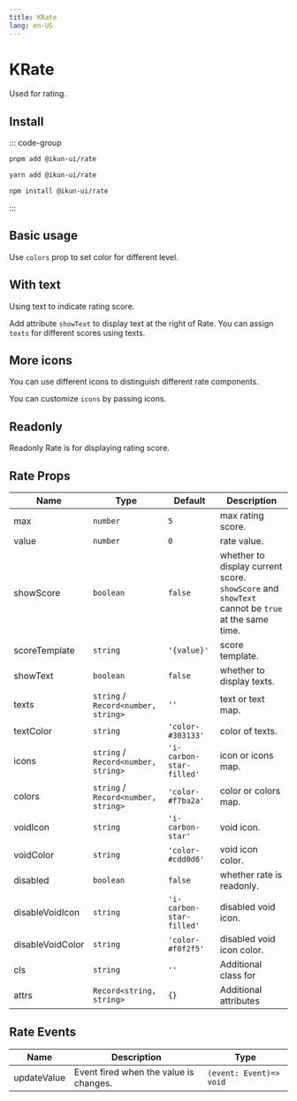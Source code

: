 ```yaml
---
title: KRate
lang: en-US
---
```


# KRate

Used for rating.

## Install

::: code-group

```bash [pnpm]
pnpm add @ikun-ui/rate
```

```bash [yarn]
yarn add @ikun-ui/rate
```

```bash [npm]
npm install @ikun-ui/rate
```

:::

## Basic usage

Use `colors` prop to set color for different level.

<demo src="../../../../example/rate/basic.svelte"  github='Rate'></demo>

## With text

Using text to indicate rating score.

Add attribute `showText` to display text at the right of Rate. You can assign `texts` for different scores using texts.

<demo src="../../../../example/rate/with-text.svelte" github='Rate'></demo>

## More icons

You can use different icons to distinguish different rate components.

You can customize `icons` by passing icons.

<demo src="../../../../example/rate/more-icon.svelte" github='Rate'></demo>

## Readonly

Readonly Rate is for displaying rating score.

<demo src="../../../../example/rate/readonly.svelte" github='Rate'></demo>

## Rate Props

| Name             | Type                                | Default                  | Description                                                                                     |
| ---------------- | ----------------------------------- | ------------------------ | ----------------------------------------------------------------------------------------------- |
| max              | `number`                            | `5`                      | max rating score.                                                                               |
| value            | `number`                            | `0`                      | rate value.                                                                                     |
| showScore        | `boolean`                           | `false`                  | whether to display current score. `showScore` and `showText` cannot be `true` at the same time. |
| scoreTemplate    | `string`                            | `'{value}'`              | score template.                                                                                 |
| showText         | `boolean`                           | `false`                  | whether to display texts.                                                                       |
| texts            | `string` / `Record<number, string>` | `''`                     | text or text map.                                                                               |
| textColor        | `string`                            | `'color-#303133'`        | color of texts.                                                                                 |
| icons            | `string` / `Record<number, string>` | `'i-carbon-star-filled'` | icon or icons map.                                                                              |
| colors           | `string` / `Record<number, string>` | `'color-#f7ba2a'`        | color or colors map.                                                                            |
| voidIcon         | `string`                            | `'i-carbon-star'`        | void icon.                                                                                      |
| voidColor        | `string`                            | `'color-#cdd0d6'`        | void icon color.                                                                                |
| disabled         | `boolean`                           | `false`                  | whether rate is readonly.                                                                       |
| disableVoidIcon  | `string`                            | `'i-carbon-star-filled'` | disabled void icon.                                                                             |
| disableVoidColor | `string`                            | `'color-#f0f2f5'`        | disabled void icon color.                                                                       |
| cls              | `string`                            | `''`                     | Additional class for                                                                            |
| attrs            | `Record<string, string>`            | `{}`                     | Additional attributes                                                                           |

## Rate Events

| Name        | Description                            | Type                    |
| ----------- | -------------------------------------- | ----------------------- |
| updateValue | Event fired when the value is changes. | `(event: Event)=> void` |
